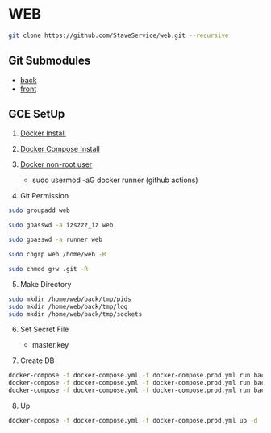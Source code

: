 # WEB

```sh
git clone https://github.com/StaveService/web.git --recursive
```

## Git Submodules

- [back](https://github.com/StaveService/back)
- [front](https://github.com/StaveService/front)

## GCE SetUp

1. [Docker Install](https://docs.docker.com/engine/install/debian/)

2. [Docker Compose Install](https://docs.docker.com/compose/install/)

3. [Docker non-root user](https://docs.docker.com/engine/install/linux-postinstall/)

   - sudo usermod -aG docker runner (github actions)

4. Git Permission

```sh
sudo groupadd web

sudo gpasswd -a izszzz_iz web

sudo gpasswd -a runner web

sudo chgrp web /home/web -R

sudo chmod g+w .git -R
```

5. Make Directory

```sh
sudo mkdir /home/web/back/tmp/pids
sudo mkdir /home/web/back/tmp/log
sudo mkdir /home/web/back/tmp/sockets
```

6. Set Secret File

   - master.key

7. Create DB

```sh
docker-compose -f docker-compose.yml -f docker-compose.prod.yml run back rails db:create
docker-compose -f docker-compose.yml -f docker-compose.prod.yml run back rails db:migrate
docker-compose -f docker-compose.yml -f docker-compose.prod.yml run back rails db:seed_fu
```

8. Up

```sh
docker-compose -f docker-compose.yml -f docker-compose.prod.yml up -d
```
